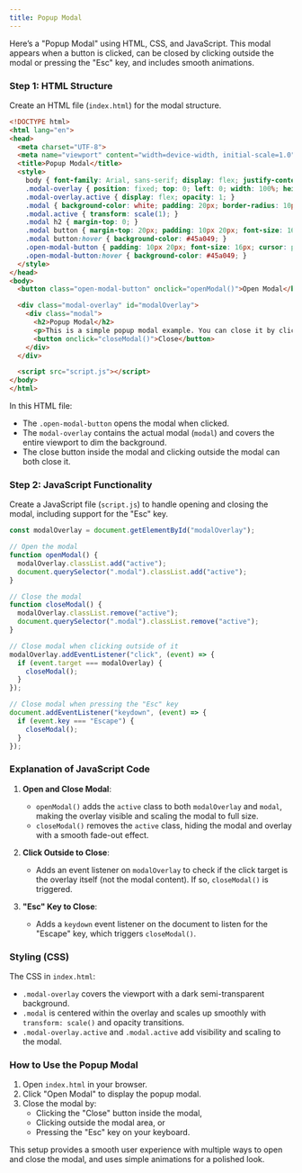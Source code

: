 ```yaml
---
title: Popup Modal
---
```


Here’s a "Popup Modal" using HTML, CSS, and JavaScript. This modal appears when a button is clicked, can be closed by clicking outside the modal or pressing the "Esc" key, and includes smooth animations.

### Step 1: HTML Structure

Create an HTML file (`index.html`) for the modal structure.

```html
<!DOCTYPE html>
<html lang="en">
<head>
  <meta charset="UTF-8">
  <meta name="viewport" content="width=device-width, initial-scale=1.0">
  <title>Popup Modal</title>
  <style>
    body { font-family: Arial, sans-serif; display: flex; justify-content: center; align-items: center; height: 100vh; margin: 0; background-color: #f5f5f5; }
    .modal-overlay { position: fixed; top: 0; left: 0; width: 100%; height: 100%; background-color: rgba(0, 0, 0, 0.5); display: none; justify-content: center; align-items: center; opacity: 0; transition: opacity 0.3s ease; }
    .modal-overlay.active { display: flex; opacity: 1; }
    .modal { background-color: white; padding: 20px; border-radius: 10px; width: 80%; max-width: 500px; text-align: center; box-shadow: 0 4px 8px rgba(0, 0, 0, 0.3); transform: scale(0.8); transition: transform 0.3s ease; }
    .modal.active { transform: scale(1); }
    .modal h2 { margin-top: 0; }
    .modal button { margin-top: 20px; padding: 10px 20px; font-size: 16px; cursor: pointer; border: none; border-radius: 5px; background-color: #4CAF50; color: white; }
    .modal button:hover { background-color: #45a049; }
    .open-modal-button { padding: 10px 20px; font-size: 16px; cursor: pointer; border: none; border-radius: 5px; background-color: #4CAF50; color: white; }
    .open-modal-button:hover { background-color: #45a049; }
  </style>
</head>
<body>
  <button class="open-modal-button" onclick="openModal()">Open Modal</button>

  <div class="modal-overlay" id="modalOverlay">
    <div class="modal">
      <h2>Popup Modal</h2>
      <p>This is a simple popup modal example. You can close it by clicking outside, pressing "Esc," or using the close button below.</p>
      <button onclick="closeModal()">Close</button>
    </div>
  </div>

  <script src="script.js"></script>
</body>
</html>
```

In this HTML file:
- The `.open-modal-button` opens the modal when clicked.
- The `modal-overlay` contains the actual modal (`modal`) and covers the entire viewport to dim the background.
- The close button inside the modal and clicking outside the modal can both close it.

### Step 2: JavaScript Functionality

Create a JavaScript file (`script.js`) to handle opening and closing the modal, including support for the "Esc" key.

```javascript
const modalOverlay = document.getElementById("modalOverlay");

// Open the modal
function openModal() {
  modalOverlay.classList.add("active");
  document.querySelector(".modal").classList.add("active");
}

// Close the modal
function closeModal() {
  modalOverlay.classList.remove("active");
  document.querySelector(".modal").classList.remove("active");
}

// Close modal when clicking outside of it
modalOverlay.addEventListener("click", (event) => {
  if (event.target === modalOverlay) {
    closeModal();
  }
});

// Close modal when pressing the "Esc" key
document.addEventListener("keydown", (event) => {
  if (event.key === "Escape") {
    closeModal();
  }
});
```

### Explanation of JavaScript Code

1. **Open and Close Modal**:
   - `openModal()` adds the `active` class to both `modalOverlay` and `modal`, making the overlay visible and scaling the modal to full size.
   - `closeModal()` removes the `active` class, hiding the modal and overlay with a smooth fade-out effect.

2. **Click Outside to Close**:
   - Adds an event listener on `modalOverlay` to check if the click target is the overlay itself (not the modal content). If so, `closeModal()` is triggered.

3. **"Esc" Key to Close**:
   - Adds a `keydown` event listener on the document to listen for the "Escape" key, which triggers `closeModal()`.

### Styling (CSS)

The CSS in `index.html`:
- `.modal-overlay` covers the viewport with a dark semi-transparent background.
- `.modal` is centered within the overlay and scales up smoothly with `transform: scale()` and opacity transitions.
- `.modal-overlay.active` and `.modal.active` add visibility and scaling to the modal.

### How to Use the Popup Modal

1. Open `index.html` in your browser.
2. Click "Open Modal" to display the popup modal.
3. Close the modal by:
   - Clicking the "Close" button inside the modal,
   - Clicking outside the modal area, or
   - Pressing the "Esc" key on your keyboard.

This setup provides a smooth user experience with multiple ways to open and close the modal, and uses simple animations for a polished look.